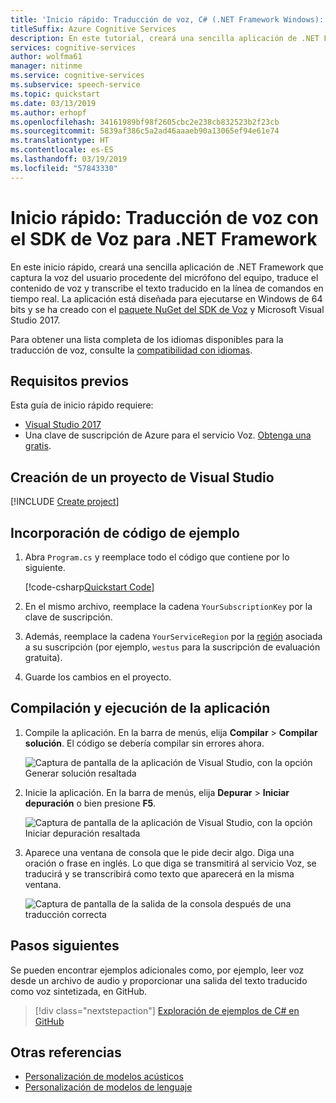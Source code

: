 ```yaml
---
title: 'Inicio rápido: Traducción de voz, C# (.NET Framework Windows): servicios de voz'
titleSuffix: Azure Cognitive Services
description: En este tutorial, creará una sencilla aplicación de .NET Framework para capturar la voz del usuario, traducirla a otro idioma y mostrar el texto en la línea de comandos. Esta guía está diseñada para usuarios de Windows.
services: cognitive-services
author: wolfma61
manager: nitinme
ms.service: cognitive-services
ms.subservice: speech-service
ms.topic: quickstart
ms.date: 03/13/2019
ms.author: erhopf
ms.openlocfilehash: 34161989bf98f2605cbc2e238cb832523b2f23cb
ms.sourcegitcommit: 5839af386c5a2ad46aaaeb90a13065ef94e61e74
ms.translationtype: HT
ms.contentlocale: es-ES
ms.lasthandoff: 03/19/2019
ms.locfileid: "57843330"
---
```

# <a name="quickstart-translate-speech-with-the-speech-sdk-for-net-framework"></a>Inicio rápido: Traducción de voz con el SDK de Voz para .NET Framework

En este inicio rápido, creará una sencilla aplicación de .NET Framework que captura la voz del usuario procedente del micrófono del equipo, traduce el contenido de voz y transcribe el texto traducido en la línea de comandos en tiempo real. La aplicación está diseñada para ejecutarse en Windows de 64 bits y se ha creado con el [paquete NuGet del SDK de Voz](https://aka.ms/csspeech/nuget) y Microsoft Visual Studio 2017.

Para obtener una lista completa de los idiomas disponibles para la traducción de voz, consulte la [compatibilidad con idiomas](language-support.md).

## <a name="prerequisites"></a>Requisitos previos

Esta guía de inicio rápido requiere:

* [Visual Studio 2017](https://visualstudio.microsoft.com/downloads/)
* Una clave de suscripción de Azure para el servicio Voz. [Obtenga una gratis](get-started.md).

## <a name="create-a-visual-studio-project"></a>Creación de un proyecto de Visual Studio

[!INCLUDE [Create project](../../../includes/cognitive-services-speech-service-create-speech-project-vs-csharp.md)]

## <a name="add-sample-code"></a>Incorporación de código de ejemplo

1. Abra `Program.cs` y reemplace todo el código que contiene por lo siguiente.

    [!code-csharp[Quickstart Code](~/samples-cognitive-services-speech-sdk/quickstart/speech-translation/csharp-dotnet-windows/helloworld/Program.cs#code)]

1. En el mismo archivo, reemplace la cadena `YourSubscriptionKey` por la clave de suscripción.

1. Además, reemplace la cadena `YourServiceRegion` por la [región](regions.md) asociada a su suscripción (por ejemplo, `westus` para la suscripción de evaluación gratuita).

1. Guarde los cambios en el proyecto.

## <a name="build-and-run-the-app"></a>Compilación y ejecución de la aplicación

1. Compile la aplicación. En la barra de menús, elija **Compilar** > **Compilar solución**. El código se debería compilar sin errores ahora.

    ![Captura de pantalla de la aplicación de Visual Studio, con la opción Generar solución resaltada](media/sdk/qs-csharp-dotnetcore-windows-05-build.png "Compilación correcta")

1. Inicie la aplicación. En la barra de menús, elija **Depurar** > **Iniciar depuración** o bien presione **F5**.

    ![Captura de pantalla de la aplicación de Visual Studio, con la opción Iniciar depuración resaltada](media/sdk/qs-csharp-dotnetcore-windows-06-start-debugging.png "Iniciar la aplicación en depuración")

1. Aparece una ventana de consola que le pide decir algo. Diga una oración o frase en inglés. Lo que diga se transmitirá al servicio Voz, se traducirá y se transcribirá como texto que aparecerá en la misma ventana.

    ![Captura de pantalla de la salida de la consola después de una traducción correcta](media/sdk/qs-translate-csharp-dotnetcore-windows-output.png "Console output after successful translation")

## <a name="next-steps"></a>Pasos siguientes

Se pueden encontrar ejemplos adicionales como, por ejemplo, leer voz desde un archivo de audio y proporcionar una salida del texto traducido como voz sintetizada, en GitHub.

> [!div class="nextstepaction"]
> [Exploración de ejemplos de C# en GitHub](https://aka.ms/csspeech/samples)

## <a name="see-also"></a>Otras referencias

- [Personalización de modelos acústicos](how-to-customize-acoustic-models.md)
- [Personalización de modelos de lenguaje](how-to-customize-language-model.md)
